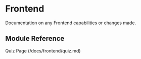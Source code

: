 # Frontend

Documentation on any Frontend capabilities or changes made.

## Module Reference

Quiz Page (/docs/frontend/quiz.md)
